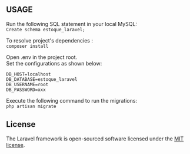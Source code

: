 ## USAGE

Run the following SQL statement in your local MySQL: <br>
`Create schema estoque_laravel;`

To resolve project's dependencies :<br>
`composer install`

Open .env in the project root.<br>
Set the configurations as shown below:

``` 
DB_HOST=localhost
DB_DATABASE=estoque_laravel
DB_USERNAME=root
DB_PASSWORD=xxx 
```
Execute the following command to run the migrations:<br>
`php artisan migrate`

## License

The Laravel framework is open-sourced software licensed under the [MIT license](http://opensource.org/licenses/MIT).

